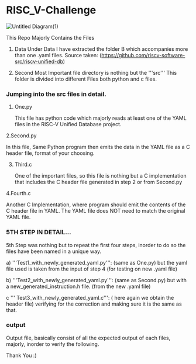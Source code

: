 # RISC_V-Challenge

![Untitled Diagram(1)](https://github.com/user-attachments/assets/236be8c3-ee92-40db-941d-8a41222856aa)

This Repo Majorly Contains the Files 

1. Data
   Under Data I have extracted the folder B which accompanies more than one .yaml files. Source taken: (https://github.com/riscv-software-src/riscv-unified-db)

2. Second Most Important file directory is nothing but the '''src'''
   This folder is divided into different Files both python and c files.


### Jumping into the src files in detail.

1. One.py

   This file has python code which majorly reads at least one of the YAML files in the RISC-V Unified Database project.

2.Second.py 


   In this file, Same Python program then emits the data in the YAML file as a C header file, format of your choosing. 


3. Third.c

    One of the important files, so this file is nothing but a C implementation  that includes the C header file generated in step 2 or from Second.py

4.Fourth.c 

  Another C Implementation, where  program should emit the contents of the C header file in YAML. The YAML file does NOT need to match the original YAML file.


### 5TH STEP IN DETAIL...

5th Step was nothing but to repeat the first four steps, inorder to do so the files have been named in a unique way. 

a) '''Test1_with_newly_generated_yaml.py''':  (same as One.py) but the yaml file used is taken from the input of step 4 (for testing on new .yaml file)

b) '''Test2_with_newly_generated_yaml.py''':  (same as Second.py) but with a new_generated_instruction.h file. (from  the new .yaml file)

c ''' Test3_with_newly_generated_yaml.c''':  ( here again we obtain the header file) verifying for the correction and making sure it is the same as that. 


### output 

Output file, basically consist of all the expected output of each files, majorly, inorder to verify the following.



Thank You :) 

